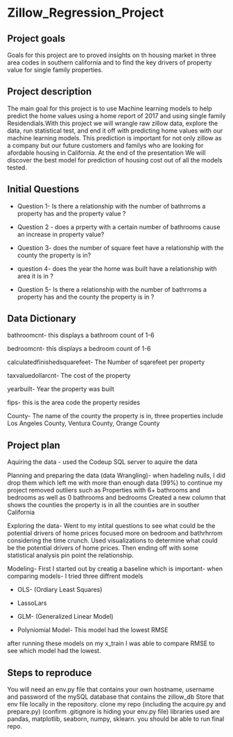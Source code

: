 # Zillow_Regression_Project

## Project goals 
Goals for this project are to proved insights on th housing market in three area codes in southern california and to find the key drivers of property value for single family properties. 


## Project description 

The main goal for this project is to use Machine learning models to help predict the home values using a home report of 2017 and using single family Residendials.With this project we will wrangle raw zillow data, explore the data, run statistical test, and end it off with predicting home values with our machine learning models. This prediction is important for not only zillow as a company but our future customers and familys who are looking for afordable housing in California. At the end of the presentation We will discover the best model for prediction of housing cost out of all the models tested. 

## Initial Questions 

- Question 1- Is there a relationship with the number of bathrroms a property has and the property value ?

- Question 2 - does a prperty with a certain number of bathrooms cause an increase in property value?

- Question 3- does the number of square feet have a relationship with the county the property is in?

- question 4- does the year the home was built have a relationship with area it is in ?

- Question 5- Is there a relationship with the number of bathrroms a property has and the county the property is in ?



## Data Dictionary 
bathroomcnt- this displays a bathroom count of 1-6

bedroomcnt- this displays a bedroom count of 1-6	

calculatedfinishedsquarefeet- The Number of sqarefeet per property

taxvaluedollarcnt- The cost of the property  

yearbuilt- Year the property was built 

fips- this is the area code the property resides 

County- The name of the county the property is in, three properties include Los Angeles County, Ventura County, Orange County


## Project plan 
Aquiring the data - used the Codeup SQL server to aquire the data 

Planning and preparing the data (data Wrangling)- when hadeling nulls, I did drop them which left me with more than enough data (99%) to continue my project
removed outliers such as Properties with 6+ bathrooms and bedrooms as well as 0 bathrooms and bedrooms
Created a new column that shows the counties the property is in all the counties are in souther California

Exploring the data- Went to my intital questions to see what could be the potential drivers of home prices focused more on bedroom and bathrhrrom considering the time crunch. Used visualizations to determine what could be the potential drivers of home prices. Then ending off with some statistical analysis pin point the relationship. 

Modeling- First I started out by creatig a baseline which is important- when comparing models-
I tried three diffrent models 
- OLS- (Ordiary Least Squares)

- LassoLars 

- GLM- (Generalized Linear Model)

- Polyniomial Model- This model had the lowest RMSE

after running these models on my x_train I was able to compare RMSE to see which model had the lowest. 



## Steps to reproduce 

You will need an env.py file that contains your own hostname, username and password of the mySQL database that contains the zillow_db Store that env file locally in the repository. clone my repo (including the acquire.py and prepare.py) (confirm .gitignore is hiding your env.py file) libraries used are pandas, matplotlib, seaborn, numpy, sklearn. you should be able to run final repo.
